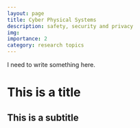 ```yaml
---
layout: page
title: Cyber Physical Systems
description: safety, security and privacy
img:
importance: 2
category: research topics
---
```


I need to write something here.


# This is a title

## This is a subtitle